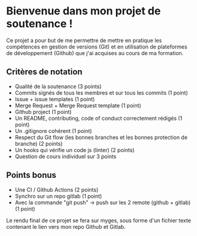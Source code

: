 <h1>Bienvenue dans mon projet de soutenance !</h1>
<p>Ce projet a pour but de me permettre de mettre en pratique les compétences en gestion de versions (Git) et en utilisation de plateformes de développement (Github) que j'ai acquises au cours de ma formation.</p>
<h2>Critères de notation</h2>
<ul>
  <li>Qualité de la soutenance (3 points)</li>
  <li>Commits signés de tous les membres et sur tous les commits (1 point)</li>
  <li>Issue + issue templates (1 point)</li>
  <li>Merge Request + Merge Request template (1 point)</li>
  <li>Github project (1 point)</li>
  <li>Un README, contributing, code of conduct correctement rédigés (1 point)</li>
  <li>Un .gitignore cohérent (1 point)</li>
  <li>Respect du Git flow (les bonnes branches et les bonnes protection de branche) (2 points)</li>
  <li>Un hooks qui vérifie un code js (linter) (2 points)</li>
  <li>Question de cours individuel sur 3 points</li>
</ul>
<h2>Points bonus</h2>
<ul>
  <li>Une CI / Github Actions (2 points)</li>
  <li>Synchro sur un repo gitlab (1 point)</li>
  <li>Avec la commande "git push" -> push sur les 2 remote (github + gitlab) (1 point)</li>
</ul>
<p>Le rendu final de ce projet se fera sur myges, sous forme d'un fichier texte contenant le lien vers mon repo Github et Gitlab.</p>
